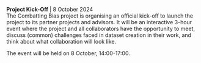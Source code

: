 **Project Kick-Off** | 8 October 2024 <br>
The Combatting Bias project is organising an official kick-off to launch the project to its partner projects and advisors. It will be an interactive 3-hour event where the project and all collaborators have the opportunity to meet, discuss (common) challenges faced in dataset creation in their work, and think about what collaboration will look like. 

The event will be held on 8 October, 14:00-17:00.

